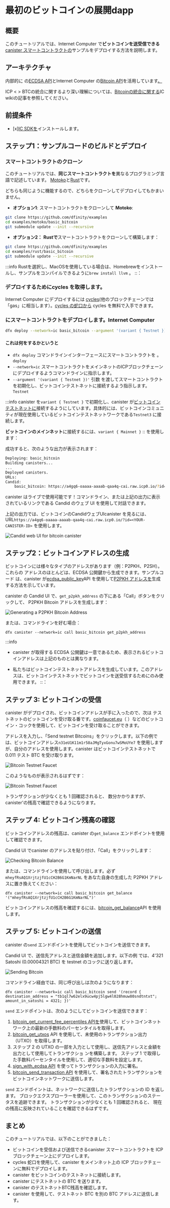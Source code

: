 # 最初のビットコインの展開dapp

## 概要

このチュートリアルでは、Internet Computer で**ビットコインを送受信できる** [canister スマートコントラクトの](https://wiki.internetcomputer.org/wiki/Canister_smart_contract)サンプルをデプロイする方法を説明します。

## アーキテクチャ

内部的に
の[ECDSA API](https://internetcomputer.org/docs/current/references/ic-interface-spec/#ic-ecdsa_public_key)とInternet Computer の[Bitcoin API](https://internetcomputer.org/docs/current/references/ic-interface-spec/#ic-bitcoin-api)を活用しています[。](https://github.com/dfinity/examples/)

ICP \< \> BTCの統合に関するより深い理解については、[Bitcoinの統合に関する](https://wiki.internetcomputer.org/wiki/Bitcoin_Integration)IC wikiの記事を参照してください。

## 前提条件

- \[x\][IC SDKを](../developer-docs/setup/install/index.mdx)インストールします。

## ステップ1：サンプルコードのビルドとデプロイ

### スマートコントラクトのクローン

このチュートリアルでは、**同じスマートコントラクトを**異なるプログラミング言語で記述しています。 [Motoko](../developer-docs/backend/motoko/index.md)と[Rust](../developer-docs/backend/rust/index.md)です。

どちらも同じように機能するので、どちらをクローンしてデプロイしてもかまいません。

- **オプション1**: スマートコントラクトをクローンして **Motoko**:

<!-- end list -->

``` bash
git clone https://github.com/dfinity/examples
cd examples/motoko/basic_bitcoin
git submodule update --init --recursive
```

- **オプション2：** **Rustで**スマートコントラクトをクローンして構築します：

<!-- end list -->

``` bash
git clone https://github.com/dfinity/examples
cd examples/rust/basic_bitcoin
git submodule update --init --recursive
```

:::info
Rustを選択し、MacOSを使用している場合は、Homebrewをインストールし、サンプルをコンパイルできるように`brew install llvm` 。
::：

### デプロイするためにcycles を取得します。

Internet Computer にデプロイするには [cycles](../developer-docs/setup/cycles)(他のブロックチェーンでは「gas」に相当します）。[cycles の蛇口から](/developer-docs/setup/cycles/cycles-faucet.md) cycles を無料で入手できます。

### にスマートコントラクトをデプロイします。Internet Computer

``` bash
dfx deploy --network=ic basic_bitcoin --argument '(variant { Testnet })'
```

#### これは何をするかというと

- `dfx deploy` コマンドラインインターフェースにスマートコントラクトを 。`deploy` 
- `--network=ic` スマートコントラクトをメインネットのICPブロックチェーンにデプロイするようコマンドラインに指示します。
- `--argument '(variant { Testnet })'` 引数 を渡してスマートコントラクトを初期化し、ビットコインテストネットに接続するよう指示します。`Testnet` 

:::info
 canister を`variant { Testnet }` で初期化し、canister が[ビットコインテストネットに](https://en.bitcoin.it/wiki/Testnet)接続するようにしています。具体的には、ビットコインコミュニティが現在使用しているビットコインテストネットワークである`Testnet3` に接続します。

**ビットコインのメインネット**に接続するには、`variant { Mainnet }`
:: を使用します：

成功すると、次のような出力が表示されます：

``` bash
Deploying: basic_bitcoin
Building canisters...
...
Deployed canisters.
URLs:
Candid:
    basic_bitcoin: https://a4gq6-oaaaa-aaaab-qaa4q-cai.raw.icp0.io/?id=<YOUR-CANISTER-ID>
```

canister はライブで使用可能です！コマンドライン、または上記の出力に表示されているリンクである Candid のウェブ UI を使用して対話できます。

上記の出力では、ビットコインのCandidウェブUIcanister を見るには、URL`https://a4gq6-oaaaa-aaaab-qaa4q-cai.raw.icp0.io/?id=<YOUR-CANISTER-ID>` を使用します。

![Candid web UI for bitcoin canister](_attachments/candid-web-ui-bitcoin-canister.webp)

## ステップ2：ビットコインアドレスの生成

ビットコインには様々なタイプのアドレスがあります（例：P2PKH、P2SH）。これらの
アドレスのほとんどは、ECDSA 公開鍵から生成できます。サンプルコード
は、canister が[ecdsa\_public\_key](https://internetcomputer.org/docs/current/references/ic-interface-spec/#ic-ecdsa_public_key)API を使用して[P2PKH アドレスを](https://en.bitcoin.it/wiki/Transaction#Pay-to-PubkeyHash)生成する方法を示しています。

canister の Candid UI で、`get_p2pkh_address` の下にある「Call」ボタンをクリックして、
P2PKH Bitcoin アドレスを生成します：

![Generating a P2PKH Bitcoin Address](_attachments/generate-ecdsa-key.png)

または、コマンドラインを好む場合：

    dfx canister --network=ic call basic_bitcoin get_p2pkh_address

:::info

- canister が取得する
  ECDSA 公開鍵は一意であるため、表示されるビットコインアドレスは上記のものとは異なります。

- 
  私たちはビットコインテストネットアドレスを生成しています。このアドレスは、ビットコインテストネットでビットコインを送受信するためにのみ使用できます。
  ::：

## ステップ 3: ビットコインの受信

canister がデプロイされ、ビットコインアドレスが手に入ったので、次は
テストネットのビットコインを受け取る番です。[coinfaucet.eu](https://coinfaucet.eu)（
）などのビットコイン・コックを使用して、ビットコインを受け取ることができます。

アドレスを入力し、「Send testnet Bitcoins」をクリックします。以下の例では、ビットコインアドレス`n31eU1K11m1r58aJMgTyxGonu7wSMoUYe7` を使用しますが、自分のアドレスを使用します。canister はビットコインテストネットで 0.011 テスト BTC を受け取ります。

![Bitcoin Testnet Faucet](_attachments/bitcoin-testnet-faucet.png)

このようなものが表示されるはずです：

![Bitcoin Testnet Faucet](_attachments/bitcoin-testnet-faucet-received.png)

トランザクションが少なくとも 1 回確認されると、
数分かかりますが、canister'の残高で確認できるようになります。

## ステップ 4: ビットコイン残高の確認

ビットコインアドレスの残高は、canister の`get_balance` エンドポイントを使用して確認できます。

Candid UI でcanister のアドレスを貼り付け、「Call」をクリックします：

![Checking Bitcoin Balance](_attachments/bitcoin-received-funds.png)

または、コマンドラインを使用して呼び出します。必ず`mheyfRsAQ1XrjtzjfU1cCH2B6G1KmNarNL` をあなた自身の生成した P2PKH アドレスに置き換えてください：

    dfx canister --network=ic call basic_bitcoin get_balance '("mheyfRsAQ1XrjtzjfU1cCH2B6G1KmNarNL")'

ビットコインアドレスの残高を確認するには、[bitcoin\_get\_balance](https://internetcomputer.org/docs/current/references/ic-interface-spec/#ic-bitcoin_get_balance)API を使用します。

## ステップ 5: ビットコインの送信

canister の`send` エンドポイントを使用してビットコインを送信できます。

Candid UI で、送信先アドレスと送信金額を追加します。以下の例
では、4'321 Satoshi (0.00004321 BTC) を testnet のコックに送り返します。

![Sending Bitcoin](_attachments/bitcoin-send-transaction.png)

コマンドライン経由では、同じ呼び出しは次のようになります：

    dfx canister --network=ic call basic_bitcoin send '(record { destination_address = "tb1ql7w62elx9ucw4pj5lgw4l028hmuw80sndtntxt"; amount_in_satoshi = 4321; })'

`send` エンドポイントは、次のようにしてビットコインを送信できます：

1.  [bitcoin\_get\_current\_fee\_percentiles APIを](https://internetcomputer.org/docs/current/references/ic-interface-spec/#ic-bitcoin_get_current_fee_percentiles)使用して、ビットコインネットワーク上の最新の手数料のパーセンタイルを取得します。
2.  [bitcoin\_get\_utxos](https://internetcomputer.org/docs/current/references/ic-interface-spec/#ic-bitcoin_get_utxos) API を使用して、未使用のトランザクション出力（UTXO）を取得します。
3.  ステップ 2 の UTXO の一部を入力として使用し、送信先アドレスと金額を出力として使用してトランザクショ ンを構築します。
    ステップ 1 で取得した手数料パーセンタイルを使用して、適切な手数料を設定します。
4.  [sign\_with\_ecdsa API](https://internetcomputer.org/docs/current/references/ic-interface-spec/#ic-sign_with_ecdsa) を使ってトランザクションの入力に署名。
5.  [bitcoin\_send\_transaction API](https://internetcomputer.org/docs/current/references/ic-interface-spec/#ic-bitcoin_send_transaction) を使用して、署名されたトランザクションをビットコインネットワークに送信します。

`send` エンドポイントは、ネットワークに送信したトランザクションの ID を返します。
ブロックエクスプローラーを使用して、このトランザクションのステータスを追跡できます。
トランザクションが少なくとも 1 回確認されると、
現在の残高に反映されていることを確認できるはずです。

## まとめ

このチュートリアルでは、以下のことができました：

- ビットコインを受信および送信できるcanister スマートコントラクトを ICP ブロックチェーン上にデプロイします。
- cycles 蛇口を使用して、canister をメインネット上の ICP ブロックチェーンに無料でデプロイします。
- canister をビットコインのテストネットに接続します。
- canister にテストネットの BTC を送ります。
- canister のテストネットBTC残高を確認します。
- canister を使用して、テストネット BTC を別の BTC アドレスに送信します。

<!---
# Deploying your first Bitcoin dapp

## Overview 
This tutorial will walk you through how to deploy a sample [canister smart contract](https://wiki.internetcomputer.org/wiki/Canister_smart_contract) **that can send and receive Bitcoin** on the Internet Computer.

## Architecture

We will be relying on the "Basic Bitcoin" example in the [examples repository](https://github.com/dfinity/examples/),
which internally leverages the [ECDSA API](https://internetcomputer.org/docs/current/references/ic-interface-spec/#ic-ecdsa_public_key)
and [Bitcoin API](https://internetcomputer.org/docs/current/references/ic-interface-spec/#ic-bitcoin-api) of the Internet Computer.

For deeper understanding of the ICP < > BTC integration, see the IC wiki article on [Bitcoin integration](https://wiki.internetcomputer.org/wiki/Bitcoin_Integration).

## Prerequisites

* [x] Install the [IC SDK](../developer-docs/setup/install/index.mdx).

## Step 1: Building and deploying sample code

### Clone the smart contract

This tutorial has the **same smart contract** written in different programming languages: in [Motoko](../developer-docs/backend/motoko/index.md) and [Rust](../developer-docs/backend/rust/index.md).

You can clone and deploy either one, as they both function in the same way.

- **Option 1:** clone and build the smart contract in **Motoko**:

```bash
git clone https://github.com/dfinity/examples
cd examples/motoko/basic_bitcoin
git submodule update --init --recursive
```

- **Option 2:** clone and build the smart contract in **Rust**:

```bash
git clone https://github.com/dfinity/examples
cd examples/rust/basic_bitcoin
git submodule update --init --recursive
```

:::info
If you choose Rust and are using MacOS, you'll need to install Homebrew and run `brew install llvm` to be able to compile the example.
:::

### Acquire cycles to deploy

Deploying to the Internet Computer requires [cycles](../developer-docs/setup/cycles) (the equivalent of "gas" in other blockchains). You can get free cycles from the [cycles faucet](/developer-docs/setup/cycles/cycles-faucet.md).

### Deploy the smart contract to the Internet Computer

```bash
dfx deploy --network=ic basic_bitcoin --argument '(variant { Testnet })'
```

#### What this does
- `dfx deploy` tells the command line interface to `deploy` the smart contract
- `--network=ic` tells the command line to deploy the smart contract to the mainnet ICP blockchain
- `--argument '(variant { Testnet })'` passes the argument `Testnet` to initialize the smart contract, telling it to connect to the Bitcoin testnet

:::info
We're initializing the canister with `variant { Testnet }`, so that the canister connects to the the [Bitcoin testnet](https://en.bitcoin.it/wiki/Testnet). To be specific, this connects to `Testnet3`, which is the current Bitcoin test network used by the Bitcoin community. 

To connect to the **Bitcoin mainnet**, one should use `variant { Mainnet }`
:::


If successful, you should see an output that looks like this:

```bash
Deploying: basic_bitcoin
Building canisters...
...
Deployed canisters.
URLs:
Candid:
    basic_bitcoin: https://a4gq6-oaaaa-aaaab-qaa4q-cai.raw.icp0.io/?id=<YOUR-CANISTER-ID>
```

Your canister is live and ready to use! You can interact with it using either the command line, or using the Candid web UI, which is the link you see in the output above.

In the output above, to see the Candid web UI for your bitcoin canister, you would use the URL `https://a4gq6-oaaaa-aaaab-qaa4q-cai.raw.icp0.io/?id=<YOUR-CANISTER-ID>`. 

![Candid web UI for bitcoin canister](_attachments/candid-web-ui-bitcoin-canister.webp)

## Step 2: Generating a Bitcoin address

Bitcoin has different types of addresses (e.g. P2PKH, P2SH). Most of these
addresses can be generated from an ECDSA public key. The example code
showcases how your canister can generate a [P2PKH address](https://en.bitcoin.it/wiki/Transaction#Pay-to-PubkeyHash) using the [ecdsa_public_key](https://internetcomputer.org/docs/current/references/ic-interface-spec/#ic-ecdsa_public_key) API.

On the Candid UI of your canister, click the "Call" button under `get_p2pkh_address` to
generate a P2PKH Bitcoin address:

![Generating a P2PKH Bitcoin Address](_attachments/generate-ecdsa-key.png)

Or, if you prefer the command line:

    dfx canister --network=ic call basic_bitcoin get_p2pkh_address

:::info

* The Bitcoin address you see will be different from the one above, because the
  ECDSA public key your canister retrieves is unique.

* We are generating a Bitcoin testnet address, which can only be
used for sending/receiving Bitcoin on the Bitcoin testnet.
:::

## Step 3: Receiving Bitcoin

Now that the canister is deployed and you have a Bitcoin address, it's time to receive
some testnet Bitcoin. You can use one of the Bitcoin faucets, such as [coinfaucet.eu](https://coinfaucet.eu),
to receive some bitcoin.

Enter your address and click on "Send testnet Bitcoins". In the example below we will use bitcoin address `n31eU1K11m1r58aJMgTyxGonu7wSMoUYe7`, but you would use your own address. The canister will be receiving 0.011 test BTC on the Bitcoin Testnet.

![Bitcoin Testnet Faucet](_attachments/bitcoin-testnet-faucet.png)

You should see something similar to this:

![Bitcoin Testnet Faucet](_attachments/bitcoin-testnet-faucet-received.png)


Once the transaction has at least one confirmation, which can take a few minutes,
you'll be able to see it in your canister's balance.

## Step 4: Checking your Bitcoin balance

You can check a Bitcoin address's balance by using the `get_balance` endpoint on your canister.

In the Candid UI, paste in your canister's address, and click on "Call":

![Checking Bitcoin Balance](_attachments/bitcoin-received-funds.png)

Alternatively, make the call using the command line. Be sure to replace `mheyfRsAQ1XrjtzjfU1cCH2B6G1KmNarNL` with your own generated P2PKH address:

```
dfx canister --network=ic call basic_bitcoin get_balance '("mheyfRsAQ1XrjtzjfU1cCH2B6G1KmNarNL")'
```

Checking the balance of a Bitcoin address relies on the [bitcoin_get_balance](https://internetcomputer.org/docs/current/references/ic-interface-spec/#ic-bitcoin_get_balance) API.

## Step 5: Sending Bitcoin

You can send Bitcoin using the `send` endpoint on your canister.

In the Candid UI, add a destination address and an amount to send. In the example
below, we're sending 4'321 Satoshi (0.00004321 BTC) back to the testnet faucet.

![Sending Bitcoin](_attachments/bitcoin-send-transaction.png)

Via command line, the same call would look like this:

```
dfx canister --network=ic call basic_bitcoin send '(record { destination_address = "tb1ql7w62elx9ucw4pj5lgw4l028hmuw80sndtntxt"; amount_in_satoshi = 4321; })'
```

The `send` endpoint is able to send Bitcoin by:

1. Getting the percentiles of the most recent fees on the Bitcoin network using the [bitcoin_get_current_fee_percentiles API](https://internetcomputer.org/docs/current/references/ic-interface-spec/#ic-bitcoin_get_current_fee_percentiles).
2. Fetching your unspent transaction outputs (UTXOs), using the [bitcoin_get_utxos API](https://internetcomputer.org/docs/current/references/ic-interface-spec/#ic-bitcoin_get_utxos).
3. Building a transaction, using some of the UTXOs from step 2 as input and the destination address and amount to send as output.
   The fee percentiles obtained from step 1 is used to set an appropriate fee.
4. Signing the inputs of the transaction using the [sign_with_ecdsa API](https://internetcomputer.org/docs/current/references/ic-interface-spec/#ic-sign_with_ecdsa).
5. Sending the signed transaction to the Bitcoin network using the [bitcoin_send_transaction API](https://internetcomputer.org/docs/current/references/ic-interface-spec/#ic-bitcoin_send_transaction).

The `send` endpoint returns the ID of the transaction it sent to the network.
You can track the status of this transaction using a block explorer. Once the
transaction has at least one confirmation, you should be able to see it
reflected in your current balance.

## Conclusion

In this tutorial, you were able to:

* Deploy a canister smart contract on the ICP blockchain that can receive & send Bitcoin.
* Use a cycles faucet to deploy the canister to ICP blockchain on the mainnet for free.
* Connect the canister to the Bitcoin testnet.
* Send the canister some testnet BTC.
* Check the testnet BTC balance of the canister.
* Use the canister to send testnet BTC to another BTC address. 

-->
